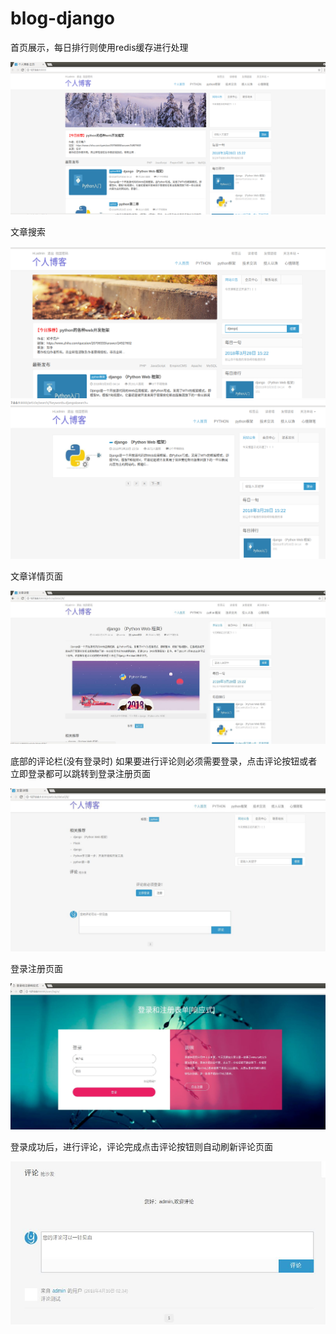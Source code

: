 # blog-django
首页展示，每日排行则使用redis缓存进行处理

![image](https://github.com/peng-python/blog-django/blob/master/image/%E9%A6%96%E9%A1%B5.png)

文章搜索

![image](https://github.com/peng-python/blog-django/blob/master/image/index_search.png)
![image](https://github.com/peng-python/blog-django/blob/master/image/search.png)

文章详情页面

![image](https://github.com/peng-python/blog-django/blob/master/image/%E6%96%87%E7%AB%A0%E8%AF%A6%E6%83%85.png)

底部的评论栏(没有登录时) 如果要进行评论则必须需要登录，点击评论按钮或者立即登录都可以跳转到登录注册页面

![image](https://github.com/peng-python/blog-django/blob/master/image/detail.png)

登录注册页面

![image](https://github.com/peng-python/blog-django/blob/master/image/register.png)

登录成功后，进行评论，评论完成点击评论按钮则自动刷新评论页面

![image](https://github.com/peng-python/blog-django/blob/master/image/comment.png)
